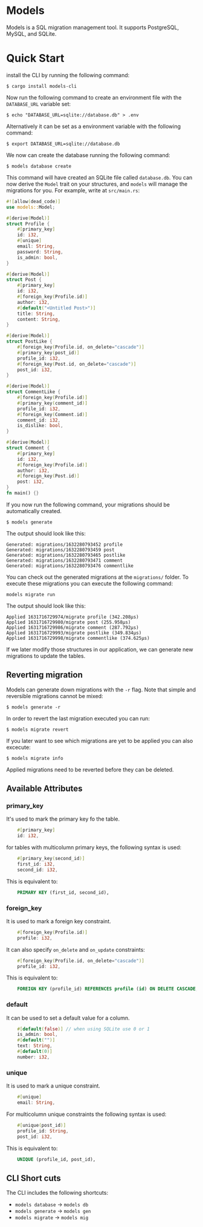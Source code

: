 # Models
Models is a SQL migration management tool. It supports PostgreSQL, MySQL, and SQLite.


# Quick Start

install the CLI by running the following command: 
```
$ cargo install models-cli
```

Now run the following command to create an environment file with the `DATABASE_URL` variable set: 
```
$ echo "DATABASE_URL=sqlite://database.db" > .env
```
Alternatively it can be set as a environment variable with the following command: 
```
$ export DATABASE_URL=sqlite://database.db
```
We now can create the database running the following command: 
```
$ models database create
```
This command will have created an SQLite file called `database.db`. 
You can now derive the `Model` trait on your structures, 
and `models` will manage the migrations for you. For example, write at `src/main.rs`: 
```rust
#![allow(dead_code)]
use models::Model; 

#[derive(Model)]
struct Profile {
    #[primary_key]
    id: i32,
    #[unique]
    email: String,
    password: String,
    is_admin: bool,
}

#[derive(Model)]
struct Post {
    #[primary_key]
    id: i32,
    #[foreign_key(Profile.id)]
    author: i32,
    #[default("<Untitled Post>")]
    title: String,
    content: String,
}

#[derive(Model)]
struct PostLike {
    #[foreign_key(Profile.id, on_delete="cascade")]
    #[primary_key(post_id)]
    profile_id: i32,
    #[foreign_key(Post.id, on_delete="cascade")]
    post_id: i32,
}

#[derive(Model)]
struct CommentLike {
    #[foreign_key(Profile.id)]
    #[primary_key(comment_id)]
    profile_id: i32,
    #[foreign_key(Comment.id)]
    comment_id: i32,
    is_dislike: bool,
}

#[derive(Model)]
struct Comment {
    #[primary_key]
    id: i32,
    #[foreign_key(Profile.id)]
    author: i32,
    #[foreign_key(Post.id)]
    post: i32,
}
fn main() {}
```

If you now run the following command, your migrations should be automatically created.
``` 
$ models generate
```
The output should look like this: 
```
Generated: migrations/1632280793452 profile
Generated: migrations/1632280793459 post
Generated: migrations/1632280793465 postlike
Generated: migrations/1632280793471 comment
Generated: migrations/1632280793476 commentlike
```
You can check out the generated migrations at the `migrations/` folder. 
To execute these migrations you can execute the following command: 
```
models migrate run
```
The output should look like this: 
```
Applied 1631716729974/migrate profile (342.208µs)
Applied 1631716729980/migrate post (255.958µs)
Applied 1631716729986/migrate comment (287.792µs)
Applied 1631716729993/migrate postlike (349.834µs)
Applied 1631716729998/migrate commentlike (374.625µs)
```
If we later modify those structures in our application, we can generate new migrations to update the tables. 

## Reverting migration
Models can generate down migrations with the `-r` flag. Note that simple and reversible migrations cannot be mixed: 
```
$ models generate -r
```
In order to revert the last migration executed you can run: 
```
$ models migrate revert
```
If you later want to see which migrations are yet to be applied you can also excecute: 
```
$ models migrate info
```
Applied migrations need to be reverted before they can be deleted. 
## Available Attributes
### primary_key
It's used to mark the primary key fo the table. 
```rust
    #[primary_key]
    id: i32, 
```
for tables with multicolumn primary keys, the following syntax is used: 
```rust
    #[primary_key(second_id)]
    first_id: i32, 
    second_id: i32, 
```
This is equivalent to:
```sql
    PRIMARY KEY (first_id, second_id),
```

### foreign_key
It is used to mark a foreign key constraint. 
```rust
    #[foreign_key(Profile.id)]
    profile: i32, 
```
It can also specify `on_delete` and `on_update` constraints: 
```rust
    #[foreign_key(Profile.id, on_delete="cascade")]
    profile_id: i32, 
```
This is equivalent to:
```sql
    FOREIGN KEY (profile_id) REFERENCES profile (id) ON DELETE CASCADE,
```
### default
It can be used to set a default value for a column. 
```rust
    #[default(false)] // when using SQLite use 0 or 1
    is_admin: bool, 
    #[default("")]
    text: String, 
    #[default(0)]
    number: i32, 
```

### unique
It is used to mark a unique constraint. 
```rust
    #[unique]
    email: String, 
```
For multicolumn unique constraints the following syntax is used: 
```rust
    #[unique(post_id)]
    profile_id: String,
    post_id: i32,
```
This is equivalent to:
```sql
    UNIQUE (profile_id, post_id),
```
## CLI Short cuts
The CLI includes the following shortcuts: 
* `models database` -> `models db`
* `models generate` -> `models gen`
* `models migrate` -> `models mig`
